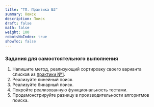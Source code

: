 ```yaml
---
title: "ТП. Практика №2"
summary: Поиск
description: Поиск
draft: false
math: false
weight: 100
robotsNoIndex: true
showToc: false
---
```

### Задания для самостоятельного выполнения

1. Напишите метод, реализующий сортировку своего варианта списков из [практики №1](/tp/prac01).
2. Реализуйте линейный поиск.
3. Реализуйте бинарный поиск.
4. Покройте реализованную функциональность тестами.
5. Продемонстрируйте разницу в производительности алгоритмов поиска.
